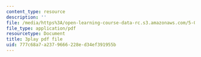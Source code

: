 ```yaml
---
content_type: resource
description: ''
file: /media/https%3A/open-learning-course-data-rc.s3.amazonaws.com/5-07sc-biological-chemistry-i-fall-2013/777c68a7a2379666228ed34ef391955b_VVOazB6_D3Q.pdf
file_type: application/pdf
resourcetype: Document
title: 3play pdf file
uid: 777c68a7-a237-9666-228e-d34ef391955b
---
```

